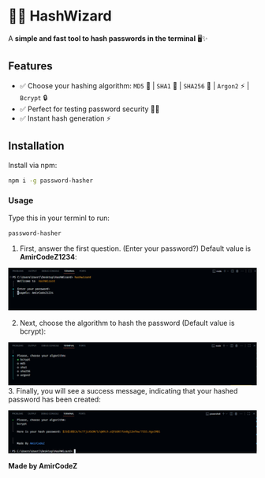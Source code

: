 # 🧙‍♂️ HashWizard

A **simple and fast tool to hash passwords in the terminal** 🖥️✨

## Features
- ✅ Choose your hashing algorithm: `MD5` 🧩 | `SHA1` 🔑 | `SHA256` 💎 | `Argon2` ⚡ | `Bcrypt` 🔒  
- ✅ Perfect for testing password security 👨‍💻  
- ✅ Instant hash generation ⚡  

## Installation
Install via npm:

```bash
npm i -g password-hasher
```

### Usage
Type this in your terminl to run:

```sh
password-hasher
```

1. First, answer the first question. (Enter your password?) Default value is **AmirCodeZ1234**:

![image](./assets/Capture.PNG)

2. Next, choose the algorithm to hash the password (Default value is bcrypt):

![image](./assets/Capture2.PNG)
3. Finally, you will see a success message, indicating that your hashed password has been created:

![image](./assets/Capture3.PNG)

**Made by AmirCodeZ**